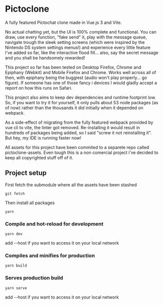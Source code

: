 # Pictoclone

A fully featured Pictochat clone made in Vue.js 3 and Vite.

No actual chatting yet, but the UI is 100% complete and functional. You can draw, use every function, "fake send" it, play with the message queue, navigate trough the sleek setting screens (which were inspired by the Nintendo DS system settings menus!) and experience every little feature I've added so far, like the interactive flood fill... also, say the secret message and you shall be handsomely rewarded!

This project so far has been tested on Desktop Firefox, Chrome and Epiphany (Webkit) and Mobile Firefox and Chrome. Works well across all of then, with epiphany being the buggiest (audio won't play properly... go figure). If someone has one of those fancy i devices I would gladly accept a report on how this runs on Safari.

This project also aims to keep dev dependencies and runtime footprint low. So, if you want to try it for yourself, it only pulls about 53 node packages (as of now) rather than the thousands it did initially when it depended on webpack.

As a side-effect of migrating from the fully featured webpack provided by vue cli to vite, the linter got removed. Re-installing it would result in hundreds of packages being added, so I said "screw it not reinstalling it". But hey, my IDE is running faster now!

All assets for this project have been commited to a separete repo called pictoclone-assets. Even tough this is a non comercial project i've decided to keep all copyrighted stuff off of it.

## Project setup
First fetch the submodule where all the assets have been stashed
```
git fetch
```

Then install all packages
```
yarn
```

### Compile and hot-reload for development
```
yarn dev
```
add --host if you want to access it on your local network

### Compiles and minifies for production
```
yarn build
```

### Serves production build
```
yarn serve
```
add --host if you want to access it on your local network
